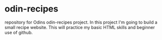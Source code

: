 # odin-recipes
repository for Odins odin-recipes project. 
 In this project I'm going to build a small recipe website. This will practice my 
basic HTML skills and beginner use of github.


 